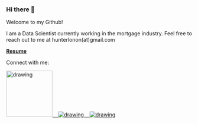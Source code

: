 ### Hi there 👋

Welcome to my Github!

I am a Data Scientist currently working in the mortgage industry. Feel free to reach out to me at hunterlonon(at)gmail.com

[**Resume**](https://github.com/Huntsworth7/Resumes/blob/main/Hunter%20Lonon%20-%20Resume.pdf)

Connect with me:

<a href="https://www.linkedin.com/in/hunterlonon/"><img src="https://res.cloudinary.com/huntsworth/image/upload/c_scale,w_125/v1600295372/linkedin_hciawv.png" alt="drawing" width="125"/>&nbsp;&nbsp;&nbsp;&nbsp;<a href="https://twitter.com/hunterlonon"><img src="https://res.cloudinary.com/huntsworth/image/upload/c_scale,w_48/v1600295372/twitter_wsr6gt.png" alt="drawing"/>&nbsp;&nbsp;&nbsp;&nbsp;<a href="https://www.kaggle.com/huntsworth"><img src="https://res.cloudinary.com/huntsworth/image/upload/c_scale,h_35/v1600295372/kaggle_zwkq7y.png" alt="drawing"/>
